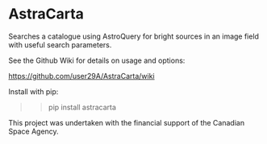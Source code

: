 # AstraCarta

Searches a catalogue using AstroQuery for bright sources in an image field with useful search parameters.

See the Github Wiki for details on usage and options:

https://github.com/user29A/AstraCarta/wiki

Install with pip:

>>pip install astracarta

This project was undertaken with the financial support of the Canadian Space Agency.

